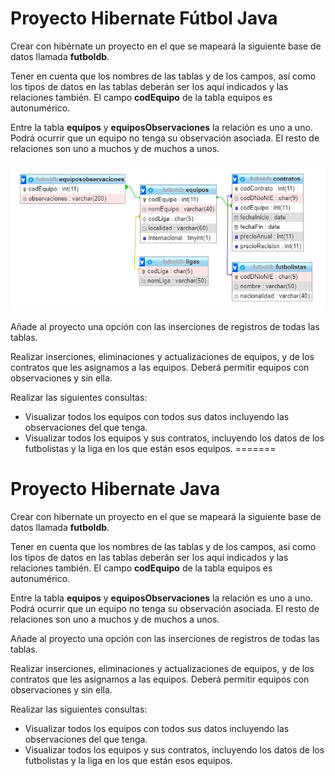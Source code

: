 # Proyecto Hibernate Fútbol Java

Crear con hibérnate un proyecto en el que se mapeará la siguiente base de datos llamada **futboldb**.

Tener en cuenta que los nombres de las tablas y de los campos, así como los tipos de datos en las tablas deberán ser los aquí indicados y las relaciones también. El campo **codEquipo** de la tabla equipos es autonumérico.

Entre la tabla **equipos** y **equiposObservaciones** la relación es uno a uno. Podrá ocurrir que un equipo no tenga su observación asociada. El resto de relaciones son uno a muchos y de muchos a unos.

![](https://github.com/Ayoamaro/Proyecto_HibernateJava/blob/main/docs/images/diagrama.png?raw=true)

Añade al proyecto una opción con las inserciones de registros de todas las tablas.

Realizar inserciones, eliminaciones y actualizaciones de equipos, y de los contratos que les asignamos a las equipos. Deberá permitir equipos con observaciones y sin ella.

Realizar las siguientes consultas:

- Visualizar todos los equipos con todos sus datos incluyendo las observaciones del que tenga.
- Visualizar todos los equipos y sus contratos, incluyendo los datos de los futbolistas y la liga en los que están esos equipos.
=======
# Proyecto Hibernate Java

Crear con hibernate un proyecto en el que se mapeará la siguiente base de datos llamada **futboldb**. 

Tener en cuenta que los nombres de las tablas y de los campos, así como los tipos de datos en las tablas deberán ser los aquí indicados y las relaciones también. El campo **codEquipo** de la tabla equipos es autonumérico. 

Entre la tabla **equipos** y **equiposObservaciones** la relación es uno a uno. Podrá ocurrir que un equipo no tenga su observación asociada. El resto de relaciones son uno a muchos y de muchos a unos.

Añade al proyecto una opción con las inserciones de registros de todas las tablas. 

Realizar inserciones, eliminaciones y actualizaciones de equipos, y de los contratos que les asignamos a las equipos. Deberá permitir equipos con observaciones y sin ella. 

Realizar las siguientes consultas: 

- Visualizar todos los equipos con todos sus datos incluyendo las observaciones del que tenga.
- Visualizar todos los equipos y sus contratos, incluyendo los datos de los futbolistas y la liga en los que están esos equipos.
